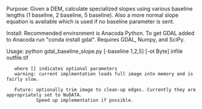 
Purpose:  Given a DEM, calculate specialized slopes using various baseline
           lengths (1 baseline, 2 baseline, 5 baseline). Also a more normal
           slope equation is available which is used if no baseline parameter is sent.

Install: Recommended environment is Anacoda Python. To get GDAL added to Anacoda run "conda install gdal". Requires GDAL, Numpy, and SciPy.

Usage: python gdal_baseline_slope.py [-baseline 1,2,5] [-ot Byte] infile outfile.tif
       
       where [] indicates optional parameters
       warning: current implmentation loads full image into memory and is fairly slow. 
       
       Future: optionally trim image to clean-up edges. Currently they are appropriately set to NoDATA. 
               Speed up implementation if possible.
